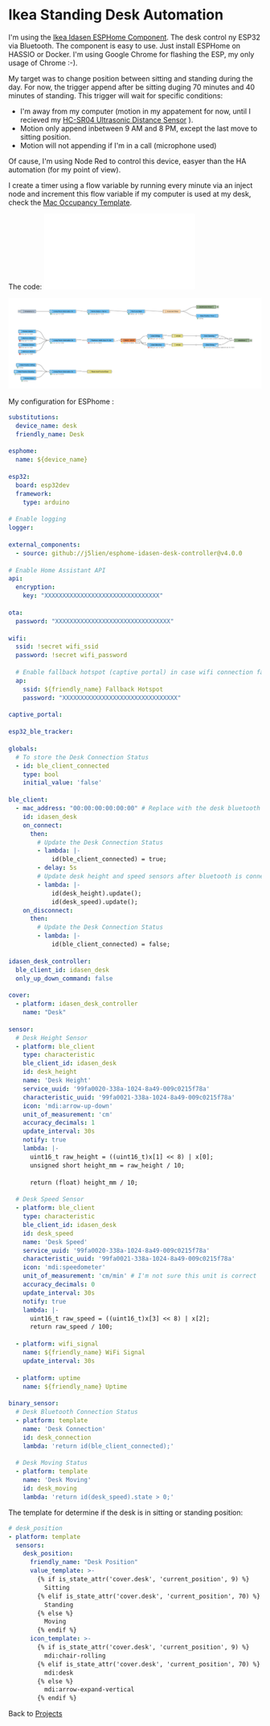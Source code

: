 # Ikea Standing Desk Automation #

I'm using the [Ikea Idasen ESPHome Component](https://github.com/j5lien/esphome-idasen-desk-controller). The desk control ny ESP32 via Bluetooth. The component is easy to use. Just install ESPHome on HASSIO or Docker. I'm using Google Chrome for flashing the ESP, my only usage of Chrome :-).

My target was to change position between sitting and standing during the day. For now, the trigger append after be sitting duging 70 minutes and 40 minutes of standing. This trigger will wait for specific conditions:

- I'm away from my computer (motion in my appatement for now, until I recieved my [HC-SR04 Ultrasonic Distance Sensor](https://esphome.io/components/sensor/ultrasonic.html) ).
- Motion only append inbetween 9 AM and 8 PM, except the last move to sitting position.
- Motion will not appending if I'm in a call (microphone used)

Of cause, I'm using Node Red to control this device, easyer than the HA automation (for my point of view).

I create a timer using a flow variable by running every minute via an inject node and increment this flow variable if my computer is used at my desk, check the [Mac Occupancy Template](https://github.com/LucasJanin/Home/tree/main/HomeAssistant/macOccupancyTemplate).

The code: ![Standing Desk Automation Json](standingDeskAutomation.json)

![Standing Desk Automation NodeRed](standingDeskAutomation.png)


My configuration for ESPhome :

```yml
substitutions:
  device_name: desk
  friendly_name: Desk

esphome:
  name: ${device_name}

esp32:
  board: esp32dev
  framework:
    type: arduino

# Enable logging
logger:

external_components:
  - source: github://j5lien/esphome-idasen-desk-controller@v4.0.0

# Enable Home Assistant API
api:
  encryption:
    key: "XXXXXXXXXXXXXXXXXXXXXXXXXXXXXXXX"

ota:
  password: "XXXXXXXXXXXXXXXXXXXXXXXXXXXXXXXX"

wifi:
  ssid: !secret wifi_ssid
  password: !secret wifi_password

  # Enable fallback hotspot (captive portal) in case wifi connection fails
  ap:
    ssid: ${friendly_name} Fallback Hotspot
    password: "XXXXXXXXXXXXXXXXXXXXXXXXXXXXXXXX"

captive_portal:

esp32_ble_tracker:

globals:
  # To store the Desk Connection Status
  - id: ble_client_connected
    type: bool
    initial_value: 'false'

ble_client:
  - mac_address: "00:00:00:00:00:00" # Replace with the desk bluetooth mac address
    id: idasen_desk
    on_connect:
      then:
        # Update the Desk Connection Status
        - lambda: |-
            id(ble_client_connected) = true;
        - delay: 5s
        # Update desk height and speed sensors after bluetooth is connected
        - lambda: |-
            id(desk_height).update();
            id(desk_speed).update();
    on_disconnect:
      then:
        # Update the Desk Connection Status
        - lambda: |-
            id(ble_client_connected) = false;

idasen_desk_controller:
  ble_client_id: idasen_desk
  only_up_down_command: false

cover:
  - platform: idasen_desk_controller
    name: "Desk"

sensor:
  # Desk Height Sensor
  - platform: ble_client
    type: characteristic
    ble_client_id: idasen_desk
    id: desk_height
    name: 'Desk Height'
    service_uuid: '99fa0020-338a-1024-8a49-009c0215f78a'
    characteristic_uuid: '99fa0021-338a-1024-8a49-009c0215f78a'
    icon: 'mdi:arrow-up-down'
    unit_of_measurement: 'cm'
    accuracy_decimals: 1
    update_interval: 30s
    notify: true
    lambda: |-
      uint16_t raw_height = ((uint16_t)x[1] << 8) | x[0];
      unsigned short height_mm = raw_height / 10;

      return (float) height_mm / 10;

  # Desk Speed Sensor
  - platform: ble_client
    type: characteristic
    ble_client_id: idasen_desk
    id: desk_speed
    name: 'Desk Speed'
    service_uuid: '99fa0020-338a-1024-8a49-009c0215f78a'
    characteristic_uuid: '99fa0021-338a-1024-8a49-009c0215f78a'
    icon: 'mdi:speedometer'
    unit_of_measurement: 'cm/min' # I'm not sure this unit is correct
    accuracy_decimals: 0
    update_interval: 30s
    notify: true
    lambda: |-
      uint16_t raw_speed = ((uint16_t)x[3] << 8) | x[2];
      return raw_speed / 100;

  - platform: wifi_signal
    name: ${friendly_name} WiFi Signal
    update_interval: 30s

  - platform: uptime
    name: ${friendly_name} Uptime

binary_sensor:
  # Desk Bluetooth Connection Status
  - platform: template
    name: 'Desk Connection'
    id: desk_connection
    lambda: 'return id(ble_client_connected);'

  # Desk Moving Status
  - platform: template
    name: 'Desk Moving'
    id: desk_moving
    lambda: 'return id(desk_speed).state > 0;'    
```

The template for determine if the desk is in sitting or standing position:

```yml
# desk_position
- platform: template
  sensors:
    desk_position:
      friendly_name: "Desk Position"
      value_template: >-
        {% if is_state_attr('cover.desk', 'current_position', 9) %}
          Sitting
        {% elif is_state_attr('cover.desk', 'current_position', 70) %}
          Standing  
        {% else %}
          Moving
        {% endif %}
      icon_template: >-
        {% if is_state_attr('cover.desk', 'current_position', 9) %}
          mdi:chair-rolling
        {% elif is_state_attr('cover.desk', 'current_position', 70) %}
          mdi:desk  
        {% else %}
          mdi:arrow-expand-vertical
        {% endif %}
```


Back to [Projects](../README.md)

